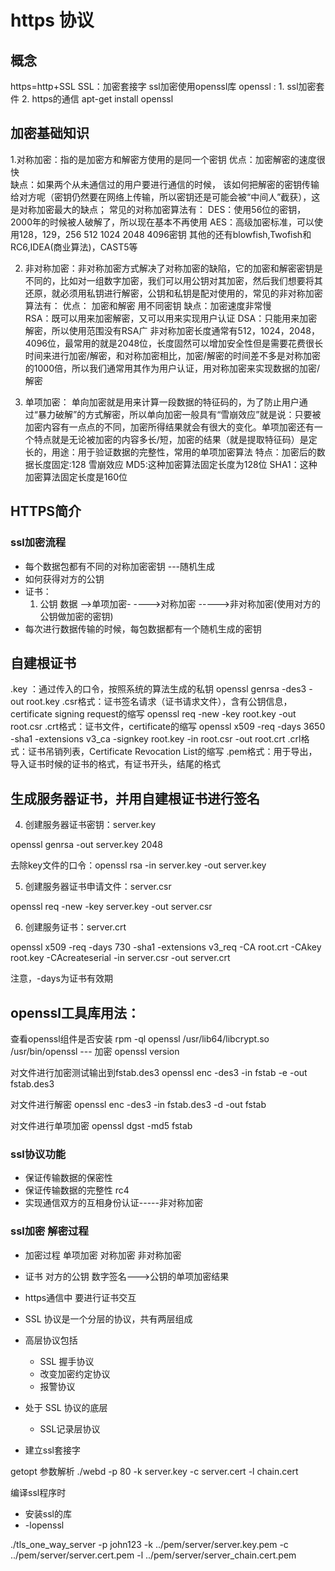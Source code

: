 # https 协议
## 概念 
https=http+SSL
SSL：加密套接字 
ssl加密使用openssl库 
openssl :
	1. ssl加密套件
	2. https的通信 
   apt-get install openssl 

## 加密基础知识

1.对称加密：指的是加密方和解密方使用的是同一个密钥
优点：加密解密的速度很快	
缺点：如果两个从未通信过的用户要进行通信的时候，
该如何把解密的密钥传输给对方呢（密钥仍然要在网络上传输，所以密钥还是可能会被“中间人”截获），这是对称加密最大的缺点；
常见的对称加密算法有：
    DES：使用56位的密钥，2000年的时候被人破解了，所以现在基本不再使用
    AES：高级加密标准，可以使用128，129，256 512 1024 2048 4096密钥
其他的还有blowfish,Twofish和RC6,IDEA(商业算法)，CAST5等

2. 非对称加密：非对称加密方式解决了对称加密的缺陷，它的加密和解密密钥是不同的，比如对一组数字加密，我们可以用公钥对其加密，然后我们想要将其还原，就必须用私钥进行解密，公钥和私钥是配对使用的，常见的非对称加密算法有：
优点： 加密和解密 用不同密钥 
缺点：加密速度非常慢  
RSA：既可以用来加密解密，又可以用来实现用户认证
DSA：只能用来加密解密，所以使用范围没有RSA广
非对称加密长度通常有512，1024，2048，4096位，最常用的就是2048位，长度固然可以增加安全性但是需要花费很长时间来进行加密/解密，和对称加密相比，加密/解密的时间差不多是对称加密的1000倍，所以我们通常用其作为用户认证，用对称加密来实现数据的加密/解密

3. 单项加密：
单向加密就是用来计算一段数据的特征码的，为了防止用户通过“暴力破解”的方式解密，所以单向加密一般具有“雪崩效应”就是说：只要被加密内容有一点点的不同，加密所得结果就会有很大的变化。单项加密还有一个特点就是无论被加密的内容多长/短，加密的结果（就是提取特征码）是定长的，用途：用于验证数据的完整性，常用的单项加密算法
特点：加密后的数据长度固定:128
	 雪崩效应 
MD5:这种加密算法固定长度为128位
SHA1：这种加密算法固定长度是160位





## HTTPS简介
### ssl加密流程 
* 每个数据包都有不同的对称加密密钥 ---随机生成
* 如何获得对方的公钥 
* 证书：
	 1. 公钥
数据 -->单项加密-
			---->对称加密
				----->非对称加密(使用对方的公钥做加密的密钥)
* 每次进行数据传输的时候，每包数据都有一个随机生成的密钥 
## 自建根证书 
.key ：通过传入的口令，按照系统的算法生成的私钥
openssl genrsa -des3 -out root.key
.csr格式：证书签名请求（证书请求文件），含有公钥信息，certificate signing request的缩写
openssl req -new -key root.key -out root.csr
.crt格式：证书文件，certificate的缩写
openssl x509 -req -days 3650 -sha1 -extensions v3_ca -signkey root.key -in root.csr -out root.crt
.crl格式：证书吊销列表，Certificate Revocation List的缩写
.pem格式：用于导出，导入证书时候的证书的格式，有证书开头，结尾的格式


## 生成服务器证书，并用自建根证书进行签名
4. 创建服务器证书密钥：server.key

openssl genrsa -out server.key 2048

去除key文件的口令：openssl rsa -in server.key -out server.key

5. 创建服务器证书申请文件：server.csr

openssl req -new -key server.key -out server.csr

6. 创建服务证书：server.crt

openssl x509 -req -days 730 -sha1 -extensions v3_req -CA root.crt -CAkey root.key -CAcreateserial -in server.csr -out server.crt

注意，-days为证书有效期



## openssl工具库用法：
查看openssl组件是否安装
rpm -ql openssl
/usr/lib64/libcrypt.so 
/usr/bin/openssl --- 加密
openssl version     

对文件进行加密测试输出到fstab.des3
openssl enc -des3 -in fstab -e -out fstab.des3

对文件进行解密
openssl enc -des3 -in fstab.des3 -d -out fstab

对文件进行单项加密 
openssl dgst -md5 fstab

### ssl协议功能
* 保证传输数据的保密性
* 保证传输数据的完整性  rc4 
* 实现通信双方的互相身份认证-----非对称加密



### ssl加密 解密过程
* 加密过程
	单项加密  对称加密  非对称加密 
* 证书
	对方的公钥 
	数字签名--->公钥的单项加密结果
* https通信中 要进行证书交互 
* SSL 协议是一个分层的协议，共有两层组成
* 高层协议包括 
   * SSL 握手协议
   * 改变加密约定协议
   * 报警协议
* 处于 SSL 协议的底层
   * SSL记录层协议

* 建立ssl套接字 
	


getopt 参数解析
./webd  -p 80 -k server.key -c server.cert -l chain.cert 


编译ssl程序时
* 安装ssl的库
* -lopenssl




./tls_one_way_server -p john123 -k ../pem/server/server.key.pem -c ../pem/server/server.cert.pem -l ../pem/server/server_chain.cert.pem


